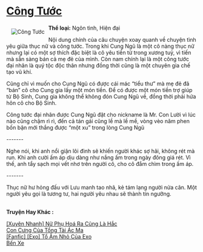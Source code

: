 <a href="https://utruyen.com/cong-tuoc/16850/" title="Công Tước"><h1>Công Tước</h1></a><div style="display:table"><img align="right" style="float: left; padding: 10px;" src="https://utruyen.com/images/story/200x260/cong-tuoc.jpg" alt="Công Tước"><b>Thể loại:</b> Ngôn tình, Hiện đại<p></p>Nội dung chính của câu chuyện xoay quanh về chuyện tình yêu giữa thục nữ và công tước. Trong khi Cung Ngũ là một cô nàng thục nữ nhưng lại có một sợ thích đặc biệt là cô yêu tiền từ trong xương tuỷ, vì tiến mà sẵn sàng bán cả mẹ đẻ của mình. Còn nam chính lại là một công tước đại nhân là quý tộc độc thân nhưng đồng thời cũng là một chuyên gia chế tạo vũ khí.<p></p>Cũng chỉ vì muốn cho Cung Ngũ có được cái mác “tiểu thư” mà mẹ đẻ đã “bán” cô cho Cung gia lấy một món tiền. Để có được một món tiền trợ giúp từ Bộ Sinh, Cung gia không thể không đón Cung Ngũ về, đồng thời phải hứa hôn cô cho Bộ Sinh.<p></p>Công tước đại nhân được Cung Ngũ đặt cho nickname là Mr. Con Lười vì lúc nào cũng chậm rì rì, đến cả tán gái cũng lề mà lề mề, vòng vèo năm phen bốn bận mới thắng được “một xu” trong lòng Cung Ngũ<p></p>-------<p></p>Nghe nói, khi anh nổi giận lôi đình sẽ khiến người khác sợ hãi, không rét mà run. Khi anh cười ấm áp dịu dàng như nắng ấm trong ngày đông giá rét. Vì thế, anh tẩy sạch mọi vết nhơ trên người cô, cho cô đắm chìm trong ấm áp.<p></p>-------<p></p>Thục nữ hư hỏng đấu với Lưu manh tao nhã, kẻ tám lạng người nửa cân. Một người yêu gọi là tương tư, hai người yêu nhau sẽ thành tín ngưỡng.</div><p><br><b>Truyện Hay Khác :</b></p><a href="https://utruyen.com/xuyen-nhanh-nu-phu-hoa-ra-cung-la-hac/25108/" alt="[Xuyên Nhanh] Nữ Phụ Hoá Ra Cũng Là Hắc">[Xuyên Nhanh] Nữ Phụ Hoá Ra Cũng Là Hắc</a><br/><a href="https://github.com/quanluxury/ngontinhhot/tree/master/truyenhay/19175/" alt="Con Cưng Của Tổng Tài Ác Ma">Con Cưng Của Tổng Tài Ác Ma</a><br/><a href="https://github.com/quanluxury/dammy/tree/master/truyenhay/22646/" alt="[Fanfic] [Exo] Tổ Ấm Nhỏ Của Exo">[Fanfic] [Exo] Tổ Ấm Nhỏ Của Exo</a><br/><a href="https://github.com/quanluxury/truyenhot/tree/master/truyenhay/9483/" alt="Bến Xe">Bến Xe</a><br/>
